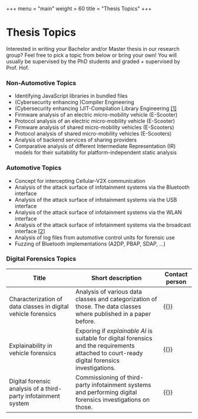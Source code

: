 +++
menu = "main"
weight = 60
title = "Thesis Topics"
+++

# Thesis Topics

Interested in writing your Bachelor and/or Master thesis in our research group?
Feel free to pick a topic from below or bring your own!
You will usually be supervised by the PhD students and graded + supervised by Prof. Hof.

### Non-Automotive Topics
- Identifying JavaScript libraries in bundled files
- (Cybersecurity enhancing )Compiler Engineering
- (Cybersecurity enhancing )JIT-Compilation Library Engineering [[1]](https://www.gnu.org/software/libjit/)
- Firmware analysis of an electric micro-mobility vehicle (E-Scooter)
- Protocol analysis of an electric micro-mobility vehicle (E-Scooter)
- Firmware analysis of shared micro-mobility vehicles (E-Scooters)
- Protocol analysis of shared micro-mobility vehicles (E-Scooters)
- Analysis of backend services of sharing providers
- Comparative analysis of different Intermediate Representation (IR) models for their suitability for platform-independent static analysis

### Automotive Topics
- Concept for intercepting Cellular-V2X communication
- Analysis of the attack surface of infotainment systems via the Bluetooth interface
- Analysis of the attack surface of infotainment systems via the USB interface
- Analysis of the attack surface of infotainment systems via the WLAN interface
- Analysis of the attack surface of infotainment systems via the broadcast interface [[2]](https://arstechnica.com/cars/2022/02/radio-station-snafu-in-seattle-bricks-some-mazda-infotainment-systems/)
- Analysis of log files from automotive control units for forensic use
- Fuzzing of Bluetooth implementations (A2DP, PBAP, SDAP, ...) 

### Digital Forensics Topics 

| Title | Short description | Contact person |
| ----- | ----------------- | -------------- | 
| Characterization of data classes in digital vehicle forensics | Analysis of various data classes and categorization of those. The data classes where published in a paper before. | {{<cloakemail display="kevin.mayer@carissma.eu" address="kevin.mayer@carissma.eu">}} |
| Explainability in vehicle forensics | Exporing if *explainable AI* is suitable for digital forensics and the requirements attached to court-ready digital forensics investigations. | {{<cloakemail display="kevin.mayer@carissma.eu" address="kevin.mayer@carissma.eu">}} |
| Digital forensic analysis of a third-party infotainment system | Commissioning of third-party infotainment systems and performing digital forensics investigations on those. | {{<cloakemail display="kevin.mayer@carissma.eu" address="kevin.mayer@carissma.eu">}} |

